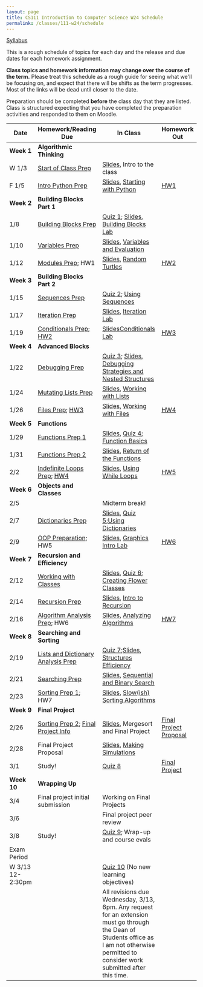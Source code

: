 ```yaml
---
layout: page
title: CS111 Introduction to Computer Science W24 Schedule
permalink: /classes/111-w24/schedule
---
```


[Syllabus](syllabus)

This is a rough schedule of topics for each day and the release and due dates for each homework assignment.  

**Class topics and homework information may change over the course of the term.** Please treat this schedule as a rough guide for seeing what we'll be focusing on, and expect that there will be shifts as the term progresses. Most of the links will be dead until closer to the date.

Preparation should be completed **before** the class day that they are listed. Class is structured expecting that you have completed the preparation activities and responded to them on Moodle.

| Date	| Homework/Reading Due	| In Class |	Homework Out |
| ------- | --------------- | ------------- | -------------- |
| **Week 1** | **Algorithmic Thinking** |  | |
| W 1/3 | [Start of Class Prep](intro-prep) | [Slides](https://docs.google.com/presentation/d/1qv7pLo0NQhIm5L8mH_FEHtS66DaE_SgzJxmLP5KqBYk/edit?usp=sharing), Intro to the class |  |
| F 1/5 | [Intro Python Prep](python-prep) | [Slides](https://docs.google.com/presentation/d/1KT39m3rPrhkUVLDkUuaAA5vTVDqqjv3ct3ve37M3Dd4/edit?usp=sharing), [Starting with Python](getting-started)  | [HW1](hw1)	 |
| **Week 2** | **Building Blocks Part 1** |  | |
| 1/8 | [Building Blocks Prep](build-blocks-prep) | [Quiz 1](quiz1); [Slides](https://docs.google.com/presentation/d/1o5-w73r9cBxqXQ3zWEbaTNCbkr596Ednzp_dxhgl918/edit?usp=sharing),  [Building Blocks Lab](building-blocks) | | 
| 1/10 | [Variables Prep](variables-prep)	| [Slides](https://docs.google.com/presentation/d/1daGwKhqrUNkO1PzdBffKVienZdFgVBUxsxSBqnsS6vk/edit?usp=sharing), [Variables and Evaluation](variables) |	 |
| 1/12 | [Modules Prep](turtle-prep); HW1 |  [Slides](https://docs.google.com/presentation/d/1o5gH_ggOdBno0lhxaocqsv4fl0SdUkbnoRJrHDEUg0U/edit?usp=sharing), [Random Turtles](random-turtle)	| [HW2](hw2) |
| **Week 3** | **Building Blocks Part 2** |  | |
| 1/15 | [Sequences Prep](sequences-prep) | [Quiz 2](quiz2); [Using Sequences](sequences)	| |
| 1/17 | [Iteration Prep](iteration-prep)	| [Slides](https://docs.google.com/presentation/d/11YVNuLJ6fYLYNjHulYn3k6pb2jUY1BmjEmTdfNi8v1U/edit?usp=sharing), [Iteration Lab](iteration-lab)	| |
| 1/19 | [Conditionals Prep](conditionals-prep); [HW2](hw2)| [Slides](https://docs.google.com/presentation/d/19wbtHKn2uzw3wdrANb8NU640_NcjepvImIYyXMlryNI/edit?usp=sharing)[Conditionals Lab](conditionals-lab)	 | [HW3](hw3) |
| **Week 4** | **Advanced Blocks** | | |
| 1/22 | [Debugging Prep](debugging-nested-prep)  |	[Quiz 3](quiz3); [Slides](https://docs.google.com/presentation/d/1_9fpvGqHKv5Lr_SYt1bv0jaw-Il-37qgByXNVXCep0I/edit?usp=sharing),  [Debugging Strategies and Nested Structures](lab-nested) |  |
| 1/24 | [Mutating Lists Prep](mutating-lists-prep) | [Slides](https://docs.google.com/presentation/d/1n7Y3bq-MXl8AMeh9GLjye1bCH1noPIs7DYyIfq_pFh0/edit?usp=sharing), [Working with Lists](lab-mutating-lists)	| |
| 1/26 | [Files Prep](files-prep); [HW3](hw3)	| [Slides](https://docs.google.com/presentation/d/1oojobOXIRdslZMbHQO-LNHQBNYwXNtyM3NVB6JjrRa8/edit?usp=sharing), [Working with Files](files)	| [HW4](hw4) |
| **Week 5** | **Functions** |  | |
| 1/29 | [Functions Prep 1](functions1-prep) |[Slides](https://docs.google.com/presentation/d/1WLpCjihckZckoyjAuYnBON3kdH2RsajoUBLl9OUmDqg/edit?usp=sharing), [Quiz 4](quiz4); [Function Basics](functions1)	 | |
| 1/31 | [Functions Prep 2](functions2-prep) | [Slides](https://docs.google.com/presentation/d/1OSOZBWSkIPSUrW7AEMbjj4QHJUT_z5jAtn6FZVZGkas/edit?usp=sharing), [Return of the Functions](lab-functions2) | |
| 2/2 |	[Indefinite Loops Prep](while-prep);  [HW4](hw4)	|  [Slides](https://docs.google.com/presentation/d/1aUDIXMWCxTWODX5tU1i_BiCVm6h-vB_HX5pHmcPrQNs/edit?usp=sharing), [Using While Loops](while-loops)	| [HW5](hw5) |
| **Week 6** | **Objects and Classes** |  | |
| 2/5 |  |	Midterm break!	| |
| 2/7	| [Dictionaries Prep](dictionaries-prep) |	[Slides](https://docs.google.com/presentation/d/1EHJp8ZYCMN4lO6i3KCgzqsvTVc1Lwb4FIw5IyCVqPSw/edit?usp=sharing), [Quiz 5](quiz5);[Using Dictionaries](dictionaries)	| |
| 2/9 | [OOP Preparation](oop1-prep); HW5  |  [Slides](https://docs.google.com/presentation/d/1JojAaRSvZuYvHtU87r9uzJHMyw7R39S9TaM0Oia1EjE/edit?usp=sharing), [Graphics Intro Lab](graphics-intro)	| [HW6](hw6) |
| **Week 7**| **Recursion and Efficiency**|  | |
| 2/12 | [Working with Classes](oop2-prep)	| [Slides](https://docs.google.com/presentation/d/11OQBJgP87KB8DlI_6muA7iOWa4ofKACLB9IfKt1r8jk/edit?usp=sharing), [Quiz 6](quiz6); [Creating Flower Classes](creating-classes)	|  |
| 2/14 |  [Recursion Prep](recursion-prep) | [Slides](https://docs.google.com/presentation/d/1xgSWswkOmugVe2PpaOomCTqwwtFcKm60PiqERcoH5P8/edit?usp=sharing), [Intro to Recursion](recursion-lab)	| |
| 2/16 | [Algorithm Analysis Prep](analysis-prep); HW6 |	[Slides](https://docs.google.com/presentation/d/1fUe05dU2OCnOm8BVHDu5iceCtafuGz_busXM_XEEB94/edit?usp=sharing), [Analyzing Algorithms](efficiency)		 | [HW7](hw7) |
| **Week 8** | **Searching and Sorting** |   | |
| 2/19 | [Lists and Dictionary Analysis Prep](list-efficiency-prep)	 | [Quiz 7](quiz7);[Slides](https://docs.google.com/presentation/d/1iHMSADIpC9ffAdkq0_QTSAwRzpkIs-lyX6PV4ESVxpU/edit?usp=sharing),  [Structures Efficiency](lab-efficiency2)	|  |
| 2/21 | [Searching Prep](searching-prep) |	[Slides](https://docs.google.com/presentation/d/1m3HW4i3wwJfFuAvZeLrayBZvTgZorQ_T0EVqhVeHImM/edit?usp=sharing), [Sequential and Binary Search](binary-search)	| |
| 2/23 | 	[Sorting Prep 1](sorting-basic-prep); HW7	 | [Slides](https://docs.google.com/presentation/d/1vY_VaOm0FV4vpoSldihuRVEElhH9dZHqKBzhKAZGTC0/edit?usp=sharing), [Slow(ish) Sorting Algorithms](slow-sorting) | |	
| **Week 9** | **Final Project**|  | |
| 2/26 | [Sorting Prep 2](mergesort-prep); [Final Project Info](final-project)	| [Slides](https://docs.google.com/presentation/d/1J4v8LiKEibrz2w1DltJjJjIkCNTD7Ohdifw6CpzhlmU/edit?usp=sharing), Mergesort and Final Project  | [Final Project Proposal](final-project#project-proposal)	 |
| 2/28 | Final Project Proposal |	[Slides](https://docs.google.com/presentation/d/1_EH94OXMgK3de4Mvp8ry7JdpXImsHh6axZONi2TJ1o0/edit?usp=sharing), [Making Simulations](lab-simulations) | |	
| 3/1 | Study! | [Quiz 8](quiz8) | [Final Project](final-project) |
| **Week 10** | **Wrapping Up** |  | |
| 3/4 | Final project initial submission  | Working on Final Projects|	 |
| 3/6	|   | Final project peer review |  |
| 3/8 | Study! | [Quiz 9](quiz9); Wrap-up and course evals | |
| Exam Period | | | |
| W 3/13 12-2:30pm | | [Quiz 10]() (No new learning objectives) | | 
| |  | All revisions due Wednesday, 3/13, 6pm. Any request for an extension must go through the Dean of Students office as I am not otherwise permitted to consider work submitted after this time.  | |